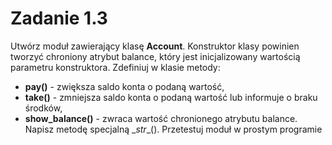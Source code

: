 # Zadanie 1.3
 Utwórz moduł zawierający klasę **Account**. Konstruktor klasy powinien tworzyć chroniony atrybut balance, który jest inicjalizowany wartością parametru konstruktora. Zdefiniuj w klasie metody: 
- **pay()** - zwiększa saldo konta o podaną
wartość, 
- **take()** - zmniejsza saldo konta o podaną wartość lub informuje o braku środków, 
- **show_balance()** - zwraca wartość chronionego atrybutu balance. Napisz metodę
specjalną \__str__(). Przetestuj moduł w prostym programie